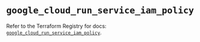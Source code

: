 # `google_cloud_run_service_iam_policy`

Refer to the Terraform Registry for docs: [`google_cloud_run_service_iam_policy`](https://registry.terraform.io/providers/hashicorp/google/5.17.0/docs/resources/cloud_run_service_iam_policy).
